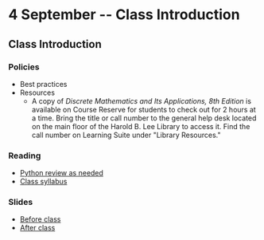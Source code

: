 # 4 September -- Class Introduction

## Class Introduction

### Policies
- Best practices
- Resources
  - A copy of *Discrete Mathematics and Its Applications, 8th Edition* is available on Course Reserve for students to check out for 2 hours at a time. Bring the title or call number to the general help desk located on the main floor of the Harold B. Lee Library to access it. Find the call number on Learning Suite under "Library Resources."

### Reading
- <a href="https://www.python.org/about/gettingstarted/" target="_blank">Python review as needed</a>
- <a href="../../../Syllabus.md" target="_blank">Class syllabus</a>

### Slides
- <a href="CS236_Introduction_fall2023.pptx" target="_blank">Before class</a>
- <a href="CS236_Introduction_fall2023_after_class.pptx" target="_blank">After class</a>
